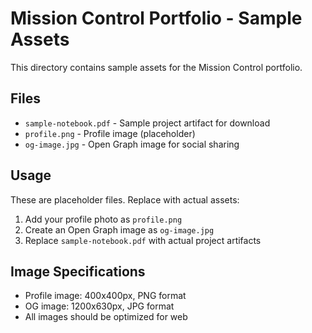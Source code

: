 # Mission Control Portfolio - Sample Assets

This directory contains sample assets for the Mission Control portfolio.

## Files
- `sample-notebook.pdf` - Sample project artifact for download
- `profile.png` - Profile image (placeholder)
- `og-image.jpg` - Open Graph image for social sharing

## Usage
These are placeholder files. Replace with actual assets:
1. Add your profile photo as `profile.png`
2. Create an Open Graph image as `og-image.jpg`
3. Replace `sample-notebook.pdf` with actual project artifacts

## Image Specifications
- Profile image: 400x400px, PNG format
- OG image: 1200x630px, JPG format
- All images should be optimized for web
